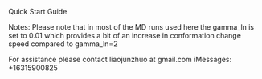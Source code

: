 Quick Start Guide





Notes: 
Please note that in most of the MD runs used here the gamma_ln is set to 0.01 which provides a bit of an increase in conformation change speed compared to gamma_ln=2

For assistance please contact liaojunzhuo at gmail.com
iMessages: +16315900825
